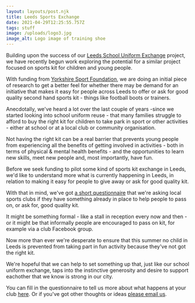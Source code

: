 ```yaml
---
layout: layouts/post.njk
title: Leeds Sports Exchange
date: 2021-04-29T12:25:55.757Z
tags: stuff
image: /uploads/logo3.jpg
image_alt: Logo image of training shoe
---
```

Building upon the success of our [Leeds School Uniform Exchange](https://leedsuniformexchange.org.uk/) project, we have recently begun work exploring the potential for a similar project focused on sports kit for children and young people.

With funding from [Yorkshire Sport Foundation](https://www.yorkshiresport.org/), we are doing an initial piece of research to get a better feel for whether there may be demand for an initiative that makes it easy for people across Leeds to offer or ask for good quality second hand sports kit - things like football boots or trainers.

Anecdotally, we've heard a lot over the last couple of years -since we started looking into school uniform reuse - that many families struggle to afford to buy the right kit for children to take park in sport or other activities - either at school or at a local club or community organisation.

Not having the right kit can be a real barrier that prevents young people from experiencing all the benefits of getting involved in activities - both in terms of physical & mental health benefits - and the opportunities to learn new skills, meet new people and, most importantly, have fun.

Before we seek funding to pilot some kind of sports kit exchange in Leeds, we'd like to understand more what is currently happening in Leeds, in relation to making it easy for people to give away or ask for good quality kit.

With that in mind, we've got [a short questionnaire](https://www.surveymonkey.co.uk/r/SYSGP65) that we're asking local sports clubs if they have something already in place to help people to pass on, or ask for, good quality kit.

It might be something formal - like a stall in reception every now and then - or it might be that informally people are encouraged to pass on kit, for example via a club Facebook group.

Now more than ever we're desperate to ensure that this summer no child in Leeds is prevented from taking part in fun activity because they've not got the right kit.  

We're hopeful that we can help to set something up that, just like our school uniform exchange, taps into the instinctive generosity and desire to support eachother that we know is strong in our city.

You can fill in the questionnaire to tell us more about what happens at your club [here](https://www.surveymonkey.co.uk/r/SYSGP65).  Or if you've got other thoughts or ideas [please email us](mailto:info@zerowasteleeds.org.uk).